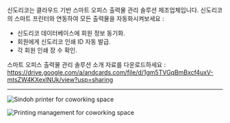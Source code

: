 신도리코는 클라우드 기반 스마트 오피스 출력물 관리 솔루션 제조업체입니다. 신도리코의 스마트 프린터와 연동하여 모든 출력물을 자동화시켜보세요 :
- 신도리코 데이터베이스에 회원 정보 동기화.
- 회원에게 신도리코 인쇄 ID 자동 발급.
- 각 회원 인쇄 장 수 확인.

스마트 오피스 출력물 관리 솔루션 소개 자료를 다운로드하세요 : https://drive.google.com/a/andcards.com/file/d/1gm5TVGqBmBxcf4uxV-mtsZW4KXexINUk/view?usp=sharing

---

![Sindoh printer for coworking space](https://s3.ap-northeast-2.amazonaws.com/marketing.feature.andcards.com/sindoh-profile.png)

![Printing management for coworking space](https://s3.ap-northeast-2.amazonaws.com/marketing.feature.andcards.com/sindoh-count.png)